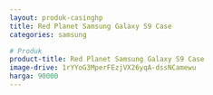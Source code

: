 ```yaml
---
layout: produk-casinghp
title: Red Planet Samsung Galaxy S9 Case
categories: samsung

# Produk
product-title: Red Planet Samsung Galaxy S9 Case
image-drive: 1rYYoG3MperFEzjVX26yqA-dssNCamewu
harga: 90000
---
```

